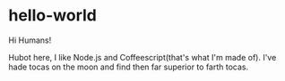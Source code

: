 # hello-world

Hi Humans!

Hubot here, I like Node.js and Coffeescript(that's what I'm made of).
I've hade tocas on the moon and find then far superior to farth tocas.
